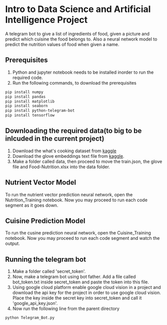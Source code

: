 # Intro to Data Science and Artificial Intelligence Project

A telegram bot to give a list of ingredients of food, given a picture and predict which cuisine the food belongs to. Also a neural network model to predict the nutrition values of food when given a name.

## Prerequisites

1. Python and jupyter notebook needs to be installed inorder to run the required code.
2. Run the following commands, to download the prerequisites

```bash
pip install numpy
pip install pandas
pip install matplotlib
pip install seaborn
pip install python-telegram-bot
pip install tensorflow
```

## Downloading the required data(to big to be inlcuded in the current project)

1. Download the what's cooking dataset from [kaggle](https://www.kaggle.com/c/whats-cooking)
2. Download the glove embeddings text file from [kaggle](https://www.kaggle.com/terenceliu4444/glove6b100dtxt#glove.6B.100d.txt).
3. Make a folder called data, then proceed to move the train.json, the glove file and Food-Nutrition.xlsx into the data folder.

## Nutrient Vector Model

To run the nutrient vector prediction neural network, open the Nutrition_Training notebook. Now you may proceed to run each code segment as it goes down.

## Cuisine Prediction Model

To run the cusine prediction neural network, open the Cuisine_Training notebook. Now you may proceed to run each code segment and watch the output.

## Running the telegram bot

1. Make a folder called 'secret_token'.
2. Now, make a telegram bot using bot father. Add a file called bot_token.txt inside secret_token and paste the token into this file.
3. Using google cloud platform enable google cloud vision in a project and download the api key for the project in order to use google cloud vision. Place the key inside the secret key into secret_token and call it 'google_api_key.json'.
4. Now run the following line from the parent directory

```bash
python Telegram_Bot.py
```
